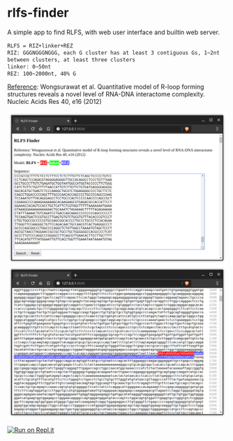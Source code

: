 # rlfs-finder

A simple app to find RLFS, with web user interface and builtin web server.

```
RLFS = RIZ+linker+REZ
RIZ: GGGNGGGNGGG, each G cluster has at least 3 contiguous Gs, 1~2nt between clusters, at least three clusters
linker: 0~50nt
REZ: 100~2000nt, 40% G
```

[Reference](https://www.ncbi.nlm.nih.gov/pmc/articles/PMC3258121/): Wongsurawat et al. Quantitative model of R-loop forming structures reveals a novel level of RNA-DNA interactome complexity. Nucleic Acids Res 40, e16 (2012)

![screenshot](Screenshot1.png)
![screenshot](Screenshot2.png)

[![Run on Repl.it](https://repl.it/badge/github/gatozee/rlfs-finder)](https://repl.it/github/gatozee/rlfs-finder)